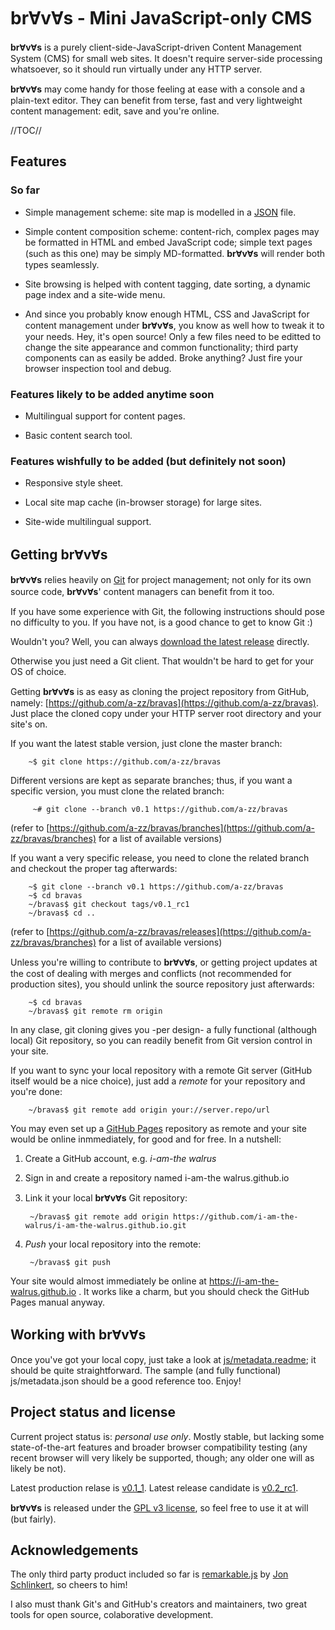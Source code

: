 
# brⱯvⱯs - Mini JavaScript-only CMS

**brⱯvⱯs** is a purely client-side-JavaScript-driven Content Management System
(CMS) for small web sites. It doesn't require server-side processing whatsoever,
so it should run virtually under any HTTP server.

**brⱯvⱯs** may come handy for those feeling at ease with a console and a
plain-text editor. They can benefit from terse, fast and very lightweight
content management: edit, save and you're online.

//TOC//

## Features

### So far

* Simple management scheme: site map is modelled in a [JSON](https://www.json.org/)
    file.

* Simple content composition scheme: content-rich, complex pages may be
    formatted in HTML and embed JavaScript code; simple text pages (such as this one)
    may be simply MD-formatted. **brⱯvⱯs** will render both types seamlessly.

* Site browsing is helped with content tagging, date sorting, a dynamic page
    index and a site-wide menu.

* And since you probably know enough HTML, CSS and JavaScript for content
    management under **brⱯvⱯs**, you know as well how to tweak it to your needs.
    Hey, it's open source! Only a few files need to be editted to change the site
    appearance and common functionality; third party components can as easily
    be added. Broke anything? Just fire your browser inspection tool and
    debug.

### Features likely to be added anytime soon

* Multilingual support for content pages.

* Basic content search tool.

### Features wishfully to be added (but definitely not soon)

* Responsive style sheet.

* Local site map cache (in-browser storage) for large sites.

* Site-wide multilingual support.

## Getting brⱯvⱯs

**brⱯvⱯs** relies heavily on [Git](https://git-scm.com/) for project management; not only for 
its own source code, **brⱯvⱯs**' content managers can benefit from it too.

If you have some experience with Git, the following instructions should pose no difficulty to
you. If you have not, is a good chance to get to know Git :)

Wouldn't you? Well, you can always [download the latest release](https://github.com/a-zz/bravas/releases/latest)
directly.

Otherwise you just need a Git client. That wouldn't be hard to get for your OS of choice.

Getting  **brⱯvⱯs** is as easy as cloning the project repository from GitHub, namely: 
[https://github.com/a-zz/bravas](https://github.com/a-zz/bravas). Just place the cloned copy 
under your HTTP server root directory and your site's on.

If you want the latest stable version, just clone the master branch:

        ~$ git clone https://github.com/a-zz/bravas

Different versions are kept as separate branches; thus, if you want a specific version, you must
clone the related branch:

         ~# git clone --branch v0.1 https://github.com/a-zz/bravas
        
(refer to [https://github.com/a-zz/bravas/branches](https://github.com/a-zz/bravas/branches) 
for a list of available versions)

If you want a very specific release, you need to clone the related branch and checkout the proper
tag afterwards:

        ~$ git clone --branch v0.1 https://github.com/a-zz/bravas
        ~$ cd bravas
        ~/bravas$ git checkout tags/v0.1_rc1
        ~/bravas$ cd ..

(refer to [https://github.com/a-zz/bravas/releases](https://github.com/a-zz/bravas/branches) 
for a list of available versions)        
        
Unless you're willing to contribute to **brⱯvⱯs**, or getting project updates at the cost of dealing
with merges and conflicts (not recommended for production sites), you should unlink the source 
repository just afterwards:

        ~$ cd bravas
        ~/bravas$ git remote rm origin
        
In any clase, git cloning gives you -per design- a fully functional (although local) Git repository, so you can
readily benefit from Git version control in your site.

If you want to sync your local repository with a remote Git server (GitHub itself would be a
nice choice), just add a _remote_ for your repository and you're done:

        ~/bravas$ git remote add origin your://server.repo/url
    
You may even set up a [GitHub Pages](https://pages.github.com/) repository as remote and your site
would be online inmmediately, for good and for free. In a nutshell:

1. Create a GitHub account, e.g. _i-am-the walrus_

2. Sign in and create a repository named i-am-the walrus.github.io

3. Link it your local **brⱯvⱯs** Git repository:

        ~/bravas$ git remote add origin https://github.com/i-am-the-walrus/i-am-the-walrus.github.io.git
        
4. _Push_ your local repository into the remote:

        ~/bravas$ git push 

Your site would almost immediately be online at https://i-am-the-walrus.github.io . It works like a charm,
but you should check the GitHub Pages manual anyway.
        
## Working with brⱯvⱯs

Once you've got your local copy, just take a look at [js/metadata.readme](js/metadata.readme); it 
should be quite straightforward. The sample (and fully functional) js/metadata.json should be a good 
reference too. Enjoy!

## Project status and license

Current project status is: _personal use only_. Mostly stable, but lacking 
some state-of-the-art features and broader browser compatibility
testing (any recent browser will very likely be supported, though; any older one
will as likely be not).

Latest production relase is [v0.1_1](https://github.com/a-zz/bravas/tree/v0.1). 
Latest release candidate is [v0.2_rc1](https://github.com/a-zz/bravas/releases/tag/v0.2_rc1).

**brⱯvⱯs** is released under the [GPL v3 license](https://www.gnu.org/licenses/gpl-3.0.en.html), 
so feel free to use it at will (but fairly).

## Acknowledgements
The only third party product included so far is [remarkable.js](https://github.com/jonschlinkert/remarkable) by
[Jon Schlinkert](https://github.com/jonschlinkert), so cheers to him!

I also must thank Git's and GitHub's creators and maintainers, two great tools for open source, colaborative development.
